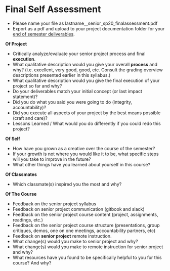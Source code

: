 # Final Self Assessment

* Please name your file as lastname\_\_senior\_sp20\_finalassessment.pdf
* Export as a pdf and upload to your project documentation folder for your [end of semester deliverables](./).

**Of Project**

* Critically analyze/evaluate your senior project process and final **execution**.
* What qualitative description would you give your overall **process** and why? \(i.e. excellent, very good, good, etc. Consult the grading overview descriptions presented earlier in this syllabus.\)
* What qualitative description would you give the final execution of your project so far and why?
* Do your deliverables match your initial concept \(or last impact statement\)?
* Did you do what you said you were going to do \(integrity, accountability\)?
* Did you execute all aspects of your project by the best means possible \(craft and care\)?
* Lessons Learned / What would you do differently if you could redo this project?

**Of Self**

* How have you grown as a creative over the course of the semester?
* If your growth is not where you would like it to be, what specific steps will you take to improve in the future?
* What other things have you learned about yourself in this course?

**Of Classmates**

* Which classmate\(s\) inspired you the most and why? 

**Of The Course**

* Feedback on the senior project syllabus 
* Feedback on senior project communication \(gitbook and slack\)
* Feedback on the senior project course content \(project, assignments, readings, etc.\)
* Feedback on the senior project course structure \(presentations, group critiques, demos, one on one meetings, accountability partners, etc\)
* Feedback on **senior project** remote instruction.
* What change\(s\) would you make to senior project and why?
* What change\(s\) would you make to remote instruction for senior project and why?
* What resources have you found to be specifically helpful to you for this course? And why?

